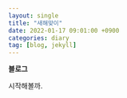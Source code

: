 ```yaml
---
layout: single
title: "새해맞이"
date: 2022-01-17 09:01:00 +0900
categories: diary
tag: [blog, jekyll]
---
```


**블로그**

시작해볼까.

<!-- ![cat](../images/2024-01-17-first-post/busy-cat.gif) -->

<!-- ```python
print("Hello, world!")
``` -->
